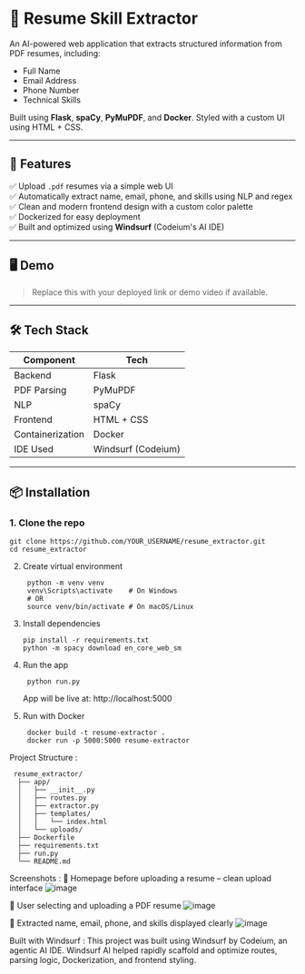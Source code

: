 # 🧠 Resume Skill Extractor

An AI-powered web application that extracts structured information from PDF resumes, including:
- Full Name
- Email Address
- Phone Number
- Technical Skills

Built using **Flask**, **spaCy**, **PyMuPDF**, and **Docker**. Styled with a custom UI using HTML + CSS.

---

## 🚀 Features

✅ Upload `.pdf` resumes via a simple web UI  
✅ Automatically extract name, email, phone, and skills using NLP and regex  
✅ Clean and modern frontend design with a custom color palette  
✅ Dockerized for easy deployment  
✅ Built and optimized using **Windsurf** (Codeium's AI IDE)

---

## 🖥️ Demo

> Replace this with your deployed link or demo video if available.

---

## 🛠️ Tech Stack

| Component       | Tech        |
|----------------|-------------|
| Backend        | Flask       |
| PDF Parsing    | PyMuPDF     |
| NLP            | spaCy       |
| Frontend       | HTML + CSS  |
| Containerization | Docker     |
| IDE Used       | Windsurf (Codeium) |

---

## 📦 Installation

### 1. Clone the repo

    git clone https://github.com/YOUR_USERNAME/resume_extractor.git
    cd resume_extractor

2. Create virtual environment

        python -m venv venv
        venv\Scripts\activate    # On Windows
        # OR
        source venv/bin/activate # On macOS/Linux
 3. Install dependencies
    
        pip install -r requirements.txt
        python -m spacy download en_core_web_sm
    
 4. Run the app 

         python run.py
    
    App will be live at: http://localhost:5000
  
5. Run with Docker

        docker build -t resume-extractor .
        docker run -p 5000:5000 resume-extractor
   
 Project Structure :

     resume_extractor/
      ├── app/
      │   ├── __init__.py
      │   ├── routes.py
      │   ├── extractor.py
      │   ├── templates/
      │   │   └── index.html
      │   └── uploads/
      ├── Dockerfile
      ├── requirements.txt
      ├── run.py
      └── README.md

 Screenshots :
  🔹 Homepage before uploading a resume – clean upload interface
  ![image](https://github.com/user-attachments/assets/d8fdfde2-4dac-4059-a17c-54676c977541)

  🔹 User selecting and uploading a PDF resume
  ![image](https://github.com/user-attachments/assets/7f86fb56-b890-49ce-99ce-abe24d3365f4)

  🔹 Extracted name, email, phone, and skills displayed clearly
  ![image](https://github.com/user-attachments/assets/987e50c4-1975-4818-96d9-8a5ff61a5515)

Built with Windsurf :
This project was built using Windsurf by Codeium, an agentic AI IDE.
Windsurf AI helped rapidly scaffold and optimize routes, parsing logic, Dockerization, and frontend styling.




  
